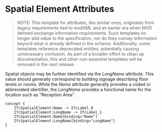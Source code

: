 Spatial Element Attributes
==========================

> NOTE: This template for attributes, like similar ones, originates from legacy requirements tied to mvdXML and an earlier era when MVD defined exchange information requirements. Such templates no longer add value to the specification, nor do they convey information beyond what is already defined in the schema. Additionally, some templates reference deprecated entities, potentially causing unnecessary confusion.
As part of a broader effort to clean up documentation, this and other non-essential templates will be removed in the next release.

Spatial objects may be further identified via the _LongName_ attribute. This value should generally correspond to building signage describing floor levels or rooms. While the _Name_ attribute generally provides a coded or abbreviated identifier, the _LongName_ provides a functional name for the location such as "Reception Area".

```
concept {
    IfcSpatialElement:Name -> IfcLabel_0
    IfcSpatialElement:LongName -> IfcLabel_1
    IfcSpatialElement:Name[binding="Name"]
    IfcSpatialElement:LongName[binding="LongName"]
}
```
